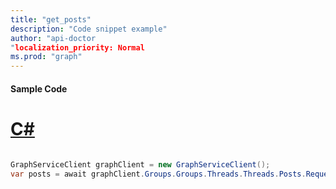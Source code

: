 ```yaml
---
title: "get_posts"
description: "Code snippet example" 
author: "api-doctor
"localization_priority: Normal
ms.prod: "graph"
--- 
```

#### Sample Code
# [C#](#tab/Csharp)

```C#

GraphServiceClient graphClient = new GraphServiceClient();
var posts = await graphClient.Groups.Groups.Threads.Threads.Posts.Request().GetAsync();

```